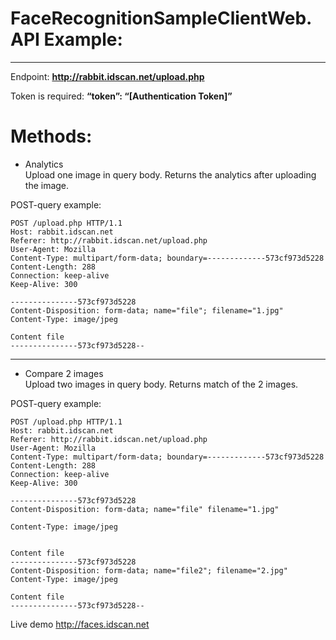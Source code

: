 # FaceRecognitionSampleClientWeb. API Example:
***
Endpoint: **http://rabbit.idscan.net/upload.php**

Token is required: **“token”: “[Authentication Token]”**

# Methods:

* Analytics<br>
Upload one image in query body.
Returns the analytics after uploading the image.

POST-query example:

    POST /upload.php HTTP/1.1
    Host: rabbit.idscan.net
    Referer: http://rabbit.idscan.net/upload.php
    User-Agent: Mozilla
    Content-Type: multipart/form-data; boundary=-------------573cf973d5228
    Content-Length: 288
    Connection: keep-alive
    Keep-Alive: 300

    ---------------573cf973d5228
    Content-Disposition: form-data; name="file"; filename="1.jpg"
    Content-Type: image/jpeg

    Content file
    ---------------573cf973d5228--
    
---    
* Compare 2 images<br>
Upload two images in query body.
Returns match of the 2 images.

POST-query example: 

    POST /upload.php HTTP/1.1
    Host: rabbit.idscan.net
    Referer: http://rabbit.idscan.net/upload.php
    User-Agent: Mozilla
    Content-Type: multipart/form-data; boundary=-------------573cf973d5228
    Content-Length: 288
    Connection: keep-alive
    Keep-Alive: 300

    ---------------573cf973d5228
    Content-Disposition: form-data; name="file" filename="1.jpg"

    Content-Type: image/jpeg


    Content file
    ---------------573cf973d5228
    Content-Disposition: form-data; name="file2"; filename="2.jpg"
    Content-Type: image/jpeg

    Content file
    ---------------573cf973d5228--

Live demo <http://faces.idscan.net>

